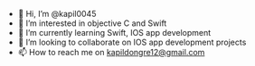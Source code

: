- 👋 Hi, I’m @kapil0045
- 👀 I’m interested in objective C and Swift 
- 🌱 I’m currently learning Swift, IOS app development
- 💞️ I’m looking to collaborate on IOS app development projects
- 📫 How to reach me on kapildongre12@gmail.com

<!---
kapil0045/kapil0045 is a ✨ special ✨ repository because its `README.md` (this file) appears on your GitHub profile.
You can click the Preview link to take a look at your changes.
--->
